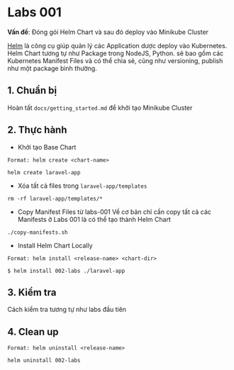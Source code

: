 # Labs 001

**Vấn đề**: Đóng gói Helm Chart và sau đó deploy vào Minikube Cluster

[Helm](https://helm.sh/) là công cụ giúp quản lý các Application dược deploy vào Kubernetes. Helm Chart tương tự như Package trong NodeJS, Python. sẽ bao gồm các Kubernetes Manifest Files và có thể chia sẻ, cũng như versioning, publish như một package bình thường.

## 1. Chuẩn bị

Hoàn tất `docs/getting_started.md` để khởi tạo Minikube Cluster

## 2. Thực hành

- Khởi tạo Base Chart

```
Format: helm create <chart-name>

helm create laravel-app
```

- Xóa tất cả files trong `laravel-app/templates`

```
rm -rf laravel-app/templates/*
```

- Copy Manifest Files từ labs-001
  Về cơ bản chỉ cần copy tất cả các Manifests ở Labs 001 là có thể tạo thành Helm Chart

```
./copy-manifests.sh
```

- Install Helm Chart Locally

```
Format: helm install <release-name> <chart-dir>

$ helm install 002-labs ./laravel-app
```

## 3. Kiểm tra

Cách kiểm tra tương tự như labs đầu tiên

## 4. Clean up

```
Format: helm uninstall <release-name>

helm uninstall 002-labs
```
